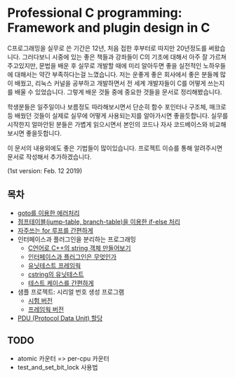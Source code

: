 # Professional C programming: Framework and plugin design in C

C프로그래밍을 실무로 쓴 기간은 12년, 처음 접한 후부터로 따지만 20년정도를 써왔습니다.
그러다보니 시중에 있는 좋은 책들과 강좌들이 C의 기초에 대해서 아주 잘 가르쳐주고있지만, 문법을 배운 후 실무로 개발할 때에 미리 알아두면 좋을 실전적인 노하우들에 대해서는 약간 부족하다는걸 느꼈습니다.
저는 운좋게 좋은 회사에서 좋은 분들께 많이 배웠고, 리눅스 커널을 공부하고 개발하면서 전 세계 개발자들이 C를 어떻게 쓰는지를 배울 수 있었습니다.
그렇게 배운 것들 중에 중요한 것들을 문서로 정리해봤습니다.


학생분들은 일주일이나 보름정도 따라해보시면서 단순히 함수 포인터나 구조체, 매크로등 배웠던 것들이 실제로 실무에 어떻게 사용되는지를 알아가시면 좋을듯합니다.
실무를 시작한지 얼마안된 분들은 가볍게 읽으시면서 본인의 코드나 자사 코드베이스와 비교해보시면 좋을듯합니다.

이 문서의 내용외에도 좋은 기법들이 많이있습니다. 프로젝트 이슈를 통해 알려주시면 문서로 작성해서 추가하겠습니다.

(1st version: Feb. 12 2019)

## 목차

* [goto를 이용한 에러처리](error_handle.md)
* [점프테이블(jump-table, branch-table)을 이용한 if-else 처리](long-if.md)
* [자주쓰는 for 루프를 간편하게](foreach.md)
* 인터페이스과 플러그인을 분리하는 프로그래밍
  * [C언어로 C++의 string 객체 만들어보기](cstring.md)
  * [인터페이스과 플러그인은 무엇인가](interface.md)
  * [유닛테스트 프레임웍](unittest.md)
  * [cstring의 유닛테스트](unittest_cstring.md)
  * [테스트 케이스를 간편하게](unittest_cstring2.md)
* 샘플 프로젝트: 시리얼 번호 생성 프로그램
  * [시험 버전](serial_step1.md)
  * [프레임웍 버전](serial_step2.md)
* [PDU (Protocol Data Unit) 할당](alloc-pdu.md)

## TODO

* atomic 카운터 => per-cpu 카운터
* test_and_set_bit_lock 사용법
